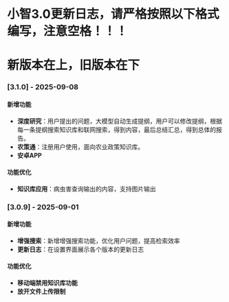 # 小智3.0更新日志，请严格按照以下格式编写，注意空格！！！
# 新版本在上，旧版本在下

### [3.1.0] - 2025-09-08
#### 新增功能
- **深度研究**：用户提出的问题，大模型自动生成提纲，用户可以修改提纲，根据每一条提纲搜索知识库和联网搜索，得到内容，最后总结汇总，得到总体的报告。
- **农策通**：注册用户使用，面向农业政策知识库。
- **安卓APP**
#### 功能优化
- **知识库应用**：病虫害查询输出的内容，支持图片输出

### [3.0.9] - 2025-09-01
#### 新增功能
- **增强搜索**：新增增强搜索功能，优化用户问题，提高检索效率
- **更新日志**：在设置界面展示各个版本的更新日志
#### 功能优化
- **移动端禁用知识库功能**
- **放开文件上传限制**